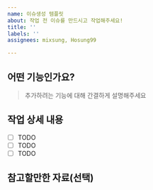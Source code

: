 ```yaml
---
name: 이슈생성 템플릿
about: 작업 전 이슈를 만드시고 작업해주세요!
title: ''
labels: ''
assignees: mixsung, Hosung99

---
```


## 어떤 기능인가요?

> 추가하려는 기능에 대해 간결하게 설명해주세요

## 작업 상세 내용

- [ ] TODO
- [ ] TODO
- [ ] TODO

## 참고할만한 자료(선택)
